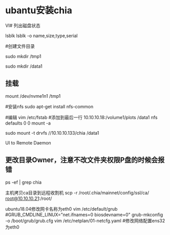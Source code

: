 # ubantu安装chia

VI# 列出磁盘状态

lsblk lsblk -o name,size,type,serial

\#创建文件目录

sudo mkdir /tmp1

sudo mkdir /data1

## 挂载

mount /dev/nvme1n1 /tmp1

\#安装nfs sudo apt-get install nfs-common

\#编辑 vim /etc/fstab #添加到最后一行 10.10.10.18:/volume1/plots /data1 nfs defaults 0 0 mount -a

sudo mount -t drvfs //10.10.10.133/chia /data1

UI to Remote Daemon

## 更改目录Owner，注意不改文件夹权限P盘的时候会报错

ps -ef | grep chia

主机拷贝ca目录到远程收割机 scp -r /root/.chia/mainnet/config/ssl/ca/ root@10.10.10.21:/root/

ubuntu18.04修改网卡名称为eth0 vim /etc/default/grub #GRUB\_CMDLINE\_LINUX="net.ifnames=0 biosdevname=0" grub-mkconfig -o /boot/grub/grub.cfg vim /etc/netplan/01-netcfg.yaml #修改网络配置ens32为eth0
